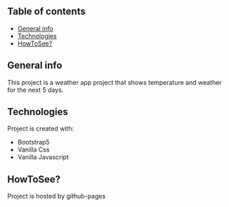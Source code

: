 ## Table of contents
* [General info](#general-info)
* [Technologies](#technologies)
* [HowToSee?](#howtosee)

## General info
This project is a weather app project that shows temperature and weather for the next
5 days.
	
## Technologies
Project is created with:
* Bootstrap5
* Vanilla Css
* Vanilla Javascript
	
## HowToSee?
Project is hosted by github-pages